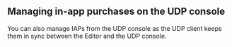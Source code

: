 ## Managing in-app purchases on the UDP console

You can also manage IAPs from the UDP console as the UDP client keeps them in sync between the Editor and the UDP console.